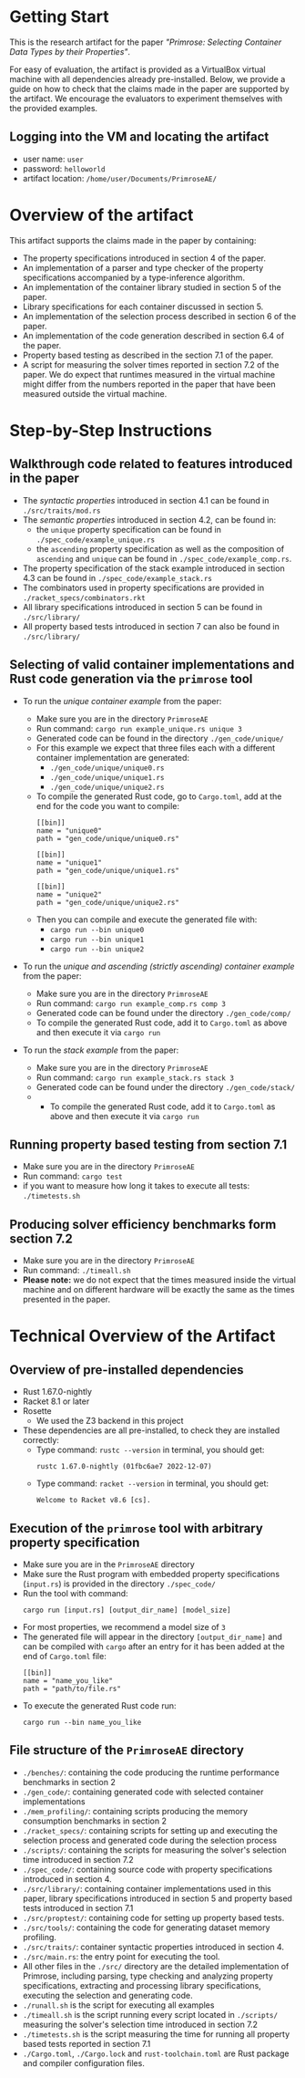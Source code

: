 # Getting Start

This is the research artifact for the paper *"Primrose: Selecting Container Data Types by their Properties"*.

For easy of evaluation, the artifact is provided as a VirtualBox virtual machine with all dependencies already pre-installed.
Below, we provide a guide on how to check that the claims made in the paper are supported by the artifact.
We encourage the evaluators to experiment themselves with the provided examples.


## Logging into the VM and locating the artifact
- user name: `user`
- password: `helloworld`
- artifact location: `/home/user/Documents/PrimroseAE/`

# Overview of the artifact
This artifact supports the claims made in the paper by containing:
- The property specifications introduced in section 4 of the paper.
- An implementation of a parser and type checker of the property specifications accompanied by a type-inference algorithm.
- An implementation of the container library studied in section 5 of the paper.
- Library specifications for each container discussed in section 5.
- An implementation of the selection process described in section 6 of the paper.
- An implementation of the code generation described in section 6.4 of the paper.
- Property based testing as described in the section 7.1 of the paper. 
- A script for measuring the solver times reported in section 7.2 of the paper. We do expect that runtimes measured in the virtual machine might differ from the numbers reported in the paper that have been measured outside the virtual machine. 

# Step-by-Step Instructions
## Walkthrough code related to features introduced in the paper
- The *syntactic properties* introduced in section 4.1 can be found in `./src/traits/mod.rs`
- The *semantic properties* introduced in section 4.2, can be found in:
  - the `unique` property specification can be found in `./spec_code/example_unique.rs`
  - the `ascending` property specification as well as the composition of `ascending` and `unique` can be found in `./spec_code/example_comp.rs`.
- The property specification of the stack example introduced in section 4.3 can be found in `./spec_code/example_stack.rs`
- The combinators used in property specifications are provided in `./racket_specs/combinators.rkt`
- All library specifications introduced in section 5 can be found in `./src/library/`
- All property based tests introduced in section 7 can also be found in `./src/library/`

## Selecting of valid container implementations and Rust code generation via the `primrose` tool
- To run the *unique container example* from the paper:
  - Make sure you are in the directory `PrimroseAE`
  - Run command: `cargo run example_unique.rs unique 3`
  - Generated code can be found in the directory `./gen_code/unique/`
  - For this example we expect that three files each with a different container implementation are generated:
    - `./gen_code/unique/unique0.rs`
    - `./gen_code/unique/unique1.rs`
    - `./gen_code/unique/unique2.rs`
  - To compile the generated Rust code, go to `Cargo.toml`, add at the end for the code you want to compile:
    ```
    [[bin]]
    name = "unique0"
    path = "gen_code/unique/unique0.rs"

    [[bin]]
    name = "unique1"
    path = "gen_code/unique/unique1.rs"

    [[bin]]
    name = "unique2"
    path = "gen_code/unique/unique2.rs"
    ```
  - Then you can compile and execute the generated file with:
    - `cargo run --bin unique0`
    - `cargo run --bin unique1`
    - `cargo run --bin unique2`

- To run the *unique and ascending (strictly ascending) container example* from the paper:
  - Make sure you are in the directory `PrimroseAE`
  - Run command: `cargo run example_comp.rs comp 3`
  - Generated code can be found under the directory `./gen_code/comp/`
  - To compile the generated Rust code, add it to `Cargo.toml` as above and then execute it via `cargo run`
- To run the *stack example* from the paper:
  - Make sure you are in the directory `PrimroseAE`
  - Run command: `cargo run example_stack.rs stack 3`
  - Generated code can be found under the directory `./gen_code/stack/`
  - - To compile the generated Rust code, add it to `Cargo.toml` as above and then execute it via `cargo run`

## Running property based testing from section 7.1
- Make sure you are in the directory `PrimroseAE`
- Run command: `cargo test`
- if you want to measure how long it takes to execute all tests: `./timetests.sh`

## Producing solver efficiency benchmarks form section 7.2
- Make sure you are in the directory `PrimroseAE`
- Run command: `./timeall.sh`
- **Please note:** we do not expect that the times measured inside the virtual machine and on different hardware will be exactly the same as the times presented in the paper.

# Technical Overview of the Artifact

## Overview of pre-installed dependencies
- Rust 1.67.0-nightly
- Racket 8.1 or later
- Rosette
  - We used the Z3 backend in this project
- These dependencies are all pre-installed, to check they are installed correctly:
  - Type command: `rustc --version` in terminal, you should get:
    ```
    rustc 1.67.0-nightly (01fbc6ae7 2022-12-07)
    ```
  - Type command: `racket --version` in terminal, you should get:
    ```
    Welcome to Racket v8.6 [cs].

## Execution of the `primrose` tool with arbitrary property specification
- Make sure you are in the `PrimroseAE` directory
- Make sure the Rust program with embedded property specifications (`input.rs`) is provided in the directory `./spec_code/`
- Run the tool with command:
  ```
  cargo run [input.rs] [output_dir_name] [model_size]
  ```
- For most properties, we recommend a model size of `3`
- The generated file will appear in the directory `[output_dir_name]` and can be compiled with `cargo` after an entry for it has been added at the end of `Cargo.toml` file:
    ```
    [[bin]]
    name = "name_you_like"
    path = "path/to/file.rs"
    ```
- To execute the generated Rust code run:
  ```
  cargo run --bin name_you_like
  ```

## File structure of the `PrimroseAE` directory
- `./benches/`: containing the code producing the runtime performance benchmarks in section 2
-  `./gen_code/`: containing generated code with selected container implementations
- `./mem_profiling/`: containing scripts producing the memory consumption benchmarks in section 2
- `./racket_specs/`: containing scripts for setting up and executing the selection process and generated code during the selection process
- `./scripts/`: containing the scripts for measuring the solver's selection time introduced in section 7.2
- `./spec_code/`: containing source code with property specifications introduced in section 4.
- `./src/library/`: containing container implementations used in this paper, library specifications introduced in section 5 and property based tests introduced in section 7.1
- `./src/proptest/`: containing code for setting up property based tests.
- `./src/tools/`: containing the code for generating dataset memory profiling.
- `./src/traits/`: container syntactic properties introduced in section 4.
- `./src/main.rs`: the entry point for executing the tool.
- All other files in the `./src/` directory are the detailed implementation of Primrose, including parsing, type checking and analyzing property specifications, extracting and processing library specifications, executing the selection and generating code.
- `./runall.sh` is the script for executing all examples
- `./timeall.sh` is the script running every script located in `./scripts/` measuring the solver's selection time introduced in section 7.2
- `./timetests.sh` is the script measuring the time for running all property based tests reported in section 7.1
- `./Cargo.toml`, `./Cargo.lock` and `rust-toolchain.toml` are Rust package and compiler configuration files.
